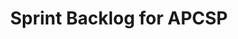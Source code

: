 ---
toc: true
layout: post
description: How I will do my best in APCSP
categories: [markdown]
title: Sprint Backlog for APCSP
---